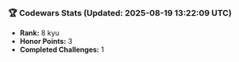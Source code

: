 ### 🏆 Codewars Stats (Updated: 2025-08-19 13:22:09 UTC)

- **Rank:** 8 kyu
- **Honor Points:** 3
- **Completed Challenges:** 1
